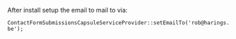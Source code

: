 After install setup the email to mail to via:

`ContactFormSubmissionsCapsuleServiceProvider::setEmailTo('rob@harings.be');`
